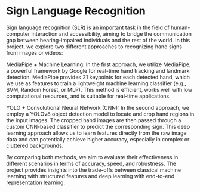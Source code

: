 # Sign Language Recognition
Sign language recognition (SLR) is an important task in the field of human-computer interaction and accessibility, aiming to bridge the communication gap between hearing-impaired individuals and the rest of the world. In this project, we explore two different approaches to recognizing hand signs from images or videos:

MediaPipe + Machine Learning:
In the first approach, we utilize MediaPipe, a powerful framework by Google for real-time hand tracking and landmark detection. MediaPipe provides 21 keypoints for each detected hand, which we use as features to train a lightweight machine learning classifier (e.g., SVM, Random Forest, or MLP). This method is efficient, works well with low computational resources, and is suitable for real-time applications.

YOLO + Convolutional Neural Network (CNN):
In the second approach, we employ a YOLOv8 object detection model to locate and crop hand regions in the input images. The cropped hand images are then passed through a custom CNN-based classifier to predict the corresponding sign. This deep learning approach allows us to learn features directly from the raw image data and can potentially achieve higher accuracy, especially in complex or cluttered backgrounds.

By comparing both methods, we aim to evaluate their effectiveness in different scenarios in terms of accuracy, speed, and robustness. The project provides insights into the trade-offs between classical machine learning with structured features and deep learning with end-to-end representation learning.


